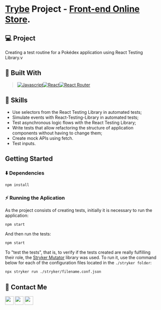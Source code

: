 # [Trybe](https://www.betrybe.com/) Project - [Front-end Online Store](deploy).

## 💻 Project

Creating a test routine for a Pokédex application using React Testing Library.v

## 🚀 Built With

> [![Javascript][Javascript]][Javascript-url][![React][React.js]][React-url][![React Router][ReactRouter]][ReactRouter-url]


## 📌 Skills

- Use selectors from the React Testing Library in automated tests;
- Simulate events with React-Testing-Library in automated tests;
- Test asynchronous logic flows with the React Testing Library;
- Write tests that allow refactoring the structure of application components without having to change them;
- Create mock APIs using fetch.
- Test inputs.

## Getting Started

### ⬇️ Dependencies

```bash
npm install
``` 

### ⚡ Running the Aplication
As the project consists of creating tests, initially it is necessary to run the application:

```bash
npm start
``` 

And then run the tests:

```bash
npm start
``` 
To "test the tests", that is, to verify if the tests created are really fulfilling their role, the [Stryker Mutator](https://stryker-mutator.io) library was used. To run it, use the command below for each of the configuration files located in the `./stryker folder`:

```bash
npx stryker run ./stryker/filename.conf.json
```

## 💬 Contact Me

<div align="left" style="display: inline_block">
  <a href="https://arthur-debiasi.github.io" target="_blank"><img height="28rem" src="https://img.shields.io/badge/my_portfolio-3fc337?style=for-the-badge" target="_blank"></a> 
  <a href="https://www.linkedin.com/in/arthur-debiasi" target="_blank"><img height="28rem" src="https://img.shields.io/badge/LinkedIn-0077B5?style=for-the-badge&logo=linkedin&logoColor=white"></a> 
  <a href = "mailto:arthurdebiasi@hotmail.com"><img height="28rem" src="https://img.shields.io/badge/outlook-0078D4?style=for-the-badge&logo=microsoftoutlook&logoColor=white" target="_blank"></a>
</div>

<!-- ## 📄 Licença

Esse projeto está sob licença. Veja o arquivo [LICENÇA](LICENSE.md) para mais detalhes.

[⬆ Voltar ao topo](#nome-do-projeto)<br> -->

[Javascript]: https://img.shields.io/badge/javascript-F7DF1E?style=for-the-badge&logo=javascript&logoColor=white
[Javascript-url]: https://developer.mozilla.org/pt-BR/docs/Web/JavaScript
[React.js]: https://img.shields.io/badge/React-20232A?style=for-the-badge&logo=react&logoColor=61DAFB
[React-url]: https://reactjs.org/
[ReactRouter]: https://img.shields.io/badge/React_Router-20232A?style=for-the-badge&logo=reactrouter&logoColor=CA4245
[ReactRouter-url]: https://reactrouter.com/en/main
[MUI]: https://img.shields.io/badge/material_ui-007FFF?style=for-the-badge&logo=mui&logoColor=white
[MUI-url]: https://img.shields.io/badge/material_ui-007FFF?style=for-the-badge&logo=mui&logoColor=white

